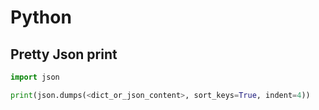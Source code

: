 # Python 

## Pretty Json print
```python
import json

print(json.dumps(<dict_or_json_content>, sort_keys=True, indent=4))
```
